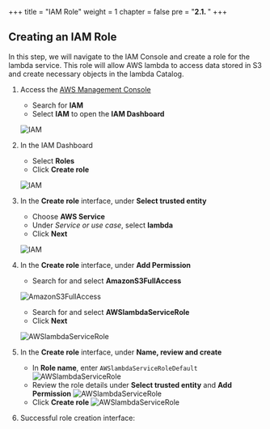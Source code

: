 +++
title = "IAM Role"
weight = 1
chapter = false
pre = "<b>2.1. </b>"
+++

## Creating an IAM Role

In this step, we will navigate to the IAM Console and create a role for the lambda service. This role will allow AWS lambda to access data stored in S3 and create necessary objects in the lambda Catalog.

1. Access the [AWS Management Console](https://aws.amazon.com/console/)

   - Search for **IAM**
   - Select **IAM** to open the **IAM Dashboard**

   ![IAM](/images/1/1.1.png)

2. In the IAM Dashboard

   - Select **Roles**
   - Click **Create role**

   ![IAM](/images/1/1.2.png?width=90pc)

3. In the **Create role** interface, under **Select trusted entity**

   - Choose **AWS Service**
   - Under _Service or use case_, select **lambda**
   - Click **Next**

   ![IAM](/images/1/1.3.png?width=90pc)

4. In the **Create role** interface, under **Add Permission**

   - Search for and select **AmazonS3FullAccess**

   ![AmazonS3FullAccess](/images/1/1.4.png?width=90pc)

   - Search for and select **AWSlambdaServiceRole**
   - Click **Next**

   ![AWSlambdaServiceRole](/images/1/1.5.png?width=90pc)

5. In the **Create role** interface, under **Name, review and create**

   - In **Role name**, enter `AWSlambdaServiceRoleDefault`
     ![AWSlambdaServiceRole](/images/1/1.6.png?width=90pc)
   - Review the role details under **Select trusted entity** and **Add Permission**
     ![AWSlambdaServiceRole](/images/1/1.7.png?width=90pc)
   - Click **Create role**
     ![AWSlambdaServiceRole](/images/1/1.8.png?width=90pc)

6. Successful role creation interface:
  

